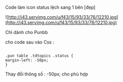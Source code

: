 Code làm icon status lệch sang 1 bên [đẹp]



![http://i43.servimg.com/u/f43/15/93/33/76/12210.jpg](http://i43.servimg.com/u/f43/15/93/33/76/12210.jpg)

Chỉ dành cho Punbb

cho code sau vào Css :

```

.pun table .tdtopics .status {
margin-left: -50px;
}
```


Thay đổi thông số : -50px; cho phù hợp
